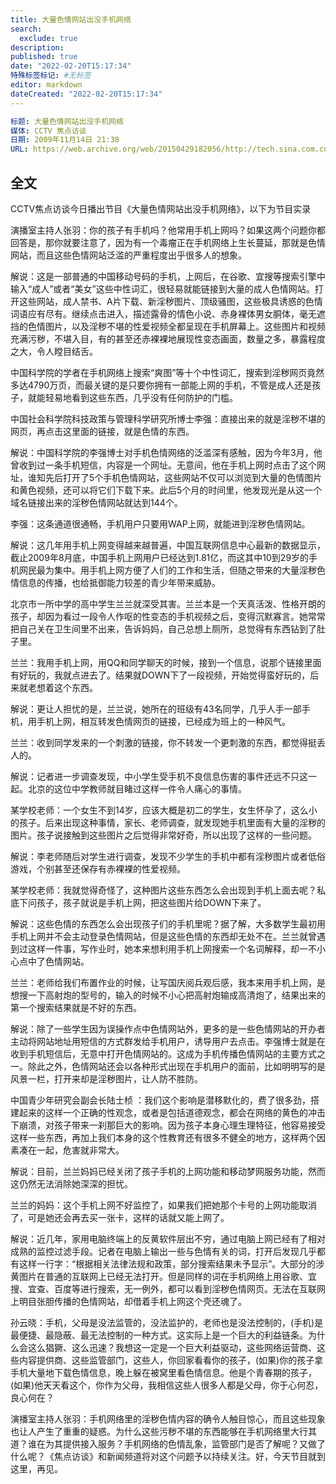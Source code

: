 ```yaml
---
title: 大量色情网站出没手机网络
search:
  exclude: true
description:
published: true
date: "2022-02-20T15:17:34"
特殊标签标记: #无标签
editor: markdown
dateCreated: "2022-02-20T15:17:34"
---
```


```YAML
标题: 大量色情网站出没手机网络
媒体: CCTV 焦点访谈
日期: 2009年11月14日 21:38
URL: https://web.archive.org/web/20150429182056/http://tech.sina.com.cn/i/2009-11-14/21383593019.shtml
```

## 全文

CCTV焦点访谈今日播出节目《大量色情网站出没手机网络》，以下为节目实录

演播室主持人张羽：你的孩子有手机吗？他常用手机上网吗？如果这两个问题你都回答是，那你就要注意了，因为有一个毒瘤正在手机网络上生长蔓延，那就是色情网站，而且这些色情网站泛滥的严重程度出乎很多人的想象。

解说：这是一部普通的中国移动号码的手机，上网后，在谷歌、宜搜等搜索引擎中输入“成人”或者“美女”这些中性词汇，很轻易就能链接到大量的成人色情网站。打开这些网站，成人禁书、A片下载、新淫秽图片、顶级骚图，这些极具诱惑的色情词语应有尽有。继续点击进入，描述露骨的情色小说、赤身裸体男女胴体，毫无遮挡的色情图片，以及淫秽不堪的性爱视频全都呈现在手机屏幕上。这些图片和视频充满污秽，不堪入目，有的甚至还赤裸裸地展现性变态画面，数量之多，暴露程度之大，令人瞠目结舌。

中国科学院的学者在手机网络上搜索“爽图”等十个中性词汇，搜索到淫秽网页竟然多达4790万页，而最关键的是只要你拥有一部能上网的手机，不管是成人还是孩子，就能轻易地看到这些东西，几乎没有任何防护的门槛。

中国社会科学院科技政策与管理科学研究所博士李强：直接出来的就是淫秽不堪的网页，再点击这里面的链接，就是色情的东西。

解说：中国科学院的李强博士对手机色情网络的泛滥深有感触，因为今年3月，他曾收到过一条手机短信，内容是一个网址。无意间，他在手机上网时点击了这个网址，谁知先后打开了5个手机色情网站，这些网站不仅可以浏览到大量的色情图片和黄色视频，还可以将它们下载下来。此后5个月的时间里，他发现光是从这一个域名链接出来的淫秽色情网站就达到144个。

李强：这条通道很通畅，手机用户只要用WAP上网，就能进到淫秽色情网站。

解说：这几年用手机上网变得越来越普遍，中国互联网信息中心最新的数据显示，截止2009年8月底，中国手机上网用户已经达到1.81亿，而这其中10到29岁的手机网民最为集中。用手机上网方便了人们的工作和生活，但随之带来的大量淫秽色情信息的传播，也给抵御能力较差的青少年带来威胁。

北京市一所中学的高中学生兰兰就深受其害。兰兰本是一个天真活泼、性格开朗的孩子，却因为看过一段令人作呕的性变态的手机视频之后，变得沉默寡言。她常常把自己关在卫生间里不出来，告诉妈妈，自己总想上厕所，总觉得有东西钻到了肚子里。

兰兰：我用手机上网，用QQ和同学聊天的时候，接到一个信息，说那个链接里面有好玩的，我就点进去了。结果就DOWN下了一段视频，开始觉得蛮好玩的，后来就老想着这个东西。

解说：更让人担忧的是，兰兰说，她所在的班级有43名同学，几乎人手一部手机，用手机上网，相互转发色情网页的链接，已经成为班上的一种风气。

兰兰：收到同学发来的一个刺激的链接，你不转发一个更刺激的东西，都觉得挺丢人的。

解说：记者进一步调查发现，中小学生受手机不良信息伤害的事件还远不只这一起。北京的这位中学教师就目睹过这样一件令人痛心的事情。

某学校老师：一个女生不到14岁，应该大概是初二的学生，女生怀孕了，这么小的孩子。后来出现这种事情，家长、老师调查，就发现她手机里面有大量的淫秽的图片。孩子说接触到这些图片之后觉得非常好奇，所以出现了这样的一些问题。

解说：李老师随后对学生进行调查，发现不少学生的手机中都有淫秽图片或者低俗游戏，个别甚至还保存有赤裸裸的性爱视频。

某学校老师：我就觉得奇怪了，这种图片这些东西怎么会出现到手机上面去呢？私底下问孩子，孩子就说是手机上网，把这些图片给DOWN下来了。

解说：这些色情的东西怎么会出现孩子们的手机里呢？据了解，大多数学生最初用手机上网并不会主动登录色情网站，但是这些色情的东西却无处不在。兰兰就曾遇到过这样一件事，写作业时，她本来想利用手机上网搜索一个名词解释，却一不小心点中了色情网站。

兰兰：老师给我们布置作业的时候，让写国庆阅兵观后感，我本来用手机上网，是想搜一下高射炮的型号的，输入的时候不小心把高射炮输成高清炮了，结果出来的第一个搜索结果就是不好的东西。

解说：除了一些学生因为误操作点中色情网站外，更多的是一些色情网站的开办者主动将网站地址用短信的方式群发给手机用户，诱导用户去点击。李强博士就是在收到手机短信后，无意中打开色情网站的。这成为手机传播色情网站的主要方式之一。除此之外，色情网站还会以各种形式出现在手机用户的面前，比如明明写的是风景一栏，打开来却是淫秽图片，让人防不胜防。

中国青少年研究会副会长陆士桢 ：我们这个影响是潜移默化的，费了很多劲，搭建起来的这样一个正确的性观念，或者是包括道德观念，都会在网络的黄色的冲击下崩溃，对孩子带来一刹那巨大的影响。因为孩子本身心理生理特征，他容易接受这样一些东西，再加上我们本身的这个性教育还有很多不健全的地方，这样两个因素凑在一起，危害就非常大。

解说：目前，兰兰妈妈已经关闭了孩子手机的上网功能和移动梦网服务功能，然而这仍然无法消除她深深的担忧。

兰兰的妈妈：这个手机上网不好监控了，如果我们把她那个卡号的上网功能取消了，可是她还会再去买一张卡，这样的话就又能上网了。

解说：近几年，家用电脑终端上的反黄软件层出不穷，通过电脑上网已经有了相对成熟的监控过滤手段。记者在电脑上输出一些与色情有关的词，打开后发现几乎都有这样一行字：“根据相关法律法规和政策，部分搜索结果未予显示”。大部分的涉黄图片在普通的互联网上已经无法打开。但是同样的词在手机网络上用谷歌、宜搜、宜查、百度等进行搜索，无一例外，都可以看到淫秽色情网页。无法在互联网上明目张胆传播的色情网站，却借着手机上网这个壳还魂了。

孙云晓：手机，父母是没法监管的，没法监护的，老师也是没法控制的，(手机)是最便捷、最隐蔽、最无法控制的一种方式。这实际上是一个巨大的利益链条。为什么会这么猖獗、这么迅速？我想这一定是一个巨大利益驱动，这些网络运营商、这些内容提供商、这些监管部门，这些人，你回家看看你的孩子，(如果)你的孩子拿手机大量地下载色情信息，晚上躲在被窝里看色情信息。他是个青春期的孩子，(如果)他天天看这个，你作为父母，我相信这些人很多人都是父母，你于心何忍，良心何在？

演播室主持人张羽：手机网络里的淫秽色情内容的确令人触目惊心，而且这些现象也让人产生了重重的疑惑。为什么这些污秽不堪的东西能够在手机网络里大行其道？谁在为其提供接入服务？手机网络的色情乱象，监管部门是否了解呢？又做了什么呢？《焦点访谈》和新闻频道将对这个问题予以持续关注。好，今天节目就到这里，再见。
